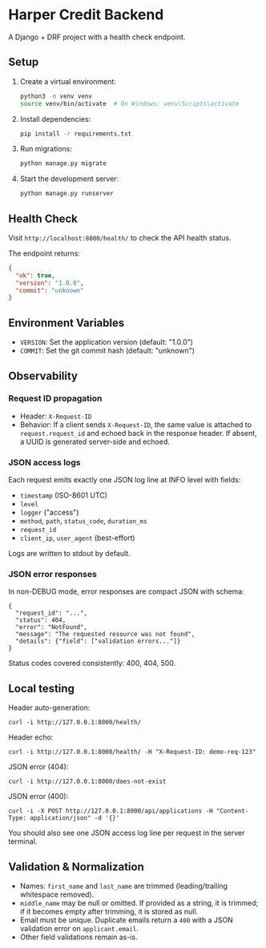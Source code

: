 # Harper Credit Backend

A Django + DRF project with a health check endpoint.

## Setup

1. Create a virtual environment:
   ```bash
   python3 -m venv venv
   source venv/bin/activate  # On Windows: venv\Scripts\activate
   ```

2. Install dependencies:
   ```bash
   pip install -r requirements.txt
   ```

3. Run migrations:
   ```bash
   python manage.py migrate
   ```

4. Start the development server:
   ```bash
   python manage.py runserver
   ```

## Health Check

Visit `http://localhost:8000/health/` to check the API health status.

The endpoint returns:
```json
{
  "ok": true,
  "version": "1.0.0",
  "commit": "unknown"
}
```

## Environment Variables

- `VERSION`: Set the application version (default: "1.0.0")
- `COMMIT`: Set the git commit hash (default: "unknown")

## Observability

### Request ID propagation

- Header: `X-Request-ID`
- Behavior: If a client sends `X-Request-ID`, the same value is attached to `request.request_id` and echoed back in the response header. If absent, a UUID is generated server-side and echoed.

### JSON access logs

Each request emits exactly one JSON log line at INFO level with fields:

- `timestamp` (ISO-8601 UTC)
- `level`
- `logger` ("access")
- `method`, `path`, `status_code`, `duration_ms`
- `request_id`
- `client_ip`, `user_agent` (best-effort)

Logs are written to stdout by default.

### JSON error responses

In non-DEBUG mode, error responses are compact JSON with schema:

```
{
  "request_id": "...",
  "status": 404,
  "error": "NotFound",
  "message": "The requested resource was not found",
  "details": {"field": ["validation errors..."]}
}
```

Status codes covered consistently: 400, 404, 500.

## Local testing

Header auto-generation:

```
curl -i http://127.0.0.1:8000/health/
```

Header echo:

```
curl -i http://127.0.0.1:8000/health/ -H "X-Request-ID: demo-req-123"
```

JSON error (404):

```
curl -i http://127.0.0.1:8000/does-not-exist
```

JSON error (400):

```
curl -i -X POST http://127.0.0.1:8000/api/applications -H "Content-Type: application/json" -d '{}'
```

You should also see one JSON access log line per request in the server terminal.

## Validation & Normalization

- Names: `first_name` and `last_name` are trimmed (leading/trailing whitespace removed).
- `middle_name` may be null or omitted. If provided as a string, it is trimmed; if it becomes empty after trimming, it is stored as null.
- Email must be unique. Duplicate emails return a `400` with a JSON validation error on `applicant.email`.
- Other field validations remain as-is.
